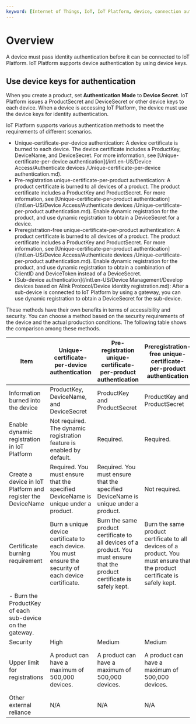 ```yaml
---
keyword: [Internet of Things, IoT, IoT Platform, device, connection authentication, unique-certificate-per-product, unique-certificate-per-device, security authentication, device activation]
---
```


# Overview

A device must pass identity authentication before it can be connected to IoT Platform. IoT Platform supports device authentication by using device keys.

## Use device keys for authentication

When you create a product, set **Authentication Mode** to **Device Secret**. IoT Platform issues a ProductSecret and DeviceSecret or other device keys to each device. When a device is accessing IoT Platform, the device must use the device keys for identity authentication.

IoT Platform supports various authentication methods to meet the requirements of different scenarios.

-   Unique-certificate-per-device authentication: A device certificate is burned to each device. The device certificate includes a ProductKey, DeviceName, and DeviceSecret. For more information, see [Unique-certificate-per-device authentication](/intl.en-US/Device Access/Authenticate devices /Unique-certificate-per-device authentication.md).
-   Pre-registration unique-certificate-per-product authentication: A product certificate is burned to all devices of a product. The product certificate includes a ProductKey and ProductSecret. For more information, see [Unique-certificate-per-product authentication](/intl.en-US/Device Access/Authenticate devices /Unique-certificate-per-product authentication.md). Enable dynamic registration for the product, and use dynamic registration to obtain a DeviceSecret for a device.
-   Preregistration-free unique-certificate-per-product authentication: A product certificate is burned to all devices of a product. The product certificate includes a ProductKey and ProductSecret. For more information, see [Unique-certificate-per-product authentication](/intl.en-US/Device Access/Authenticate devices /Unique-certificate-per-product authentication.md). Enable dynamic registration for the product, and use dynamic registration to obtain a combination of ClientID and DeviceToken instead of a DeviceSecret.
-   [Sub-device authentication](/intl.en-US/Device Management/Develop devices based on Alink Protocol/Device identity registration.md): After a sub-device is connected to IoT Platform by using a gateway, you can use dynamic registration to obtain a DeviceSecret for the sub-device.

These methods have their own benefits in terms of accessibility and security. You can choose a method based on the security requirements of the device and the actual production conditions. The following table shows the comparison among these methods.

|Item|Unique-certificate-per-device authentication|Pre-registration unique-certificate-per-product authentication|Preregistration-free unique-certificate-per-product authentication|Sub-device authentication|
|----|--------------------------------------------|--------------------------------------------------------------|------------------------------------------------------------------|-------------------------|
|Information burned into the device|ProductKey, DeviceName, and DeviceSecret|ProductKey and ProductSecret|ProductKey and ProductSecret|ProductKey|
|Enable dynamic registration in IoT Platform|Not required. The dynamic registration feature is enabled by default.|Required.|Required.|Required.|
|Create a device in IoT Platform and register the DeviceName|Required. You must ensure that the specified DeviceName is unique under a product.|Required. You must ensure that the specified DeviceName is unique under a product.|Not required.|Required. You must ensure that the specified DeviceName is unique under a product.|
|Certificate burning requirement|Burn a unique device certificate to each device. You must ensure the security of each device certificate.|Burn the same product certificate to all devices of a product. You must ensure that the product certificate is safely kept.|Burn the same product certificate to all devices of a product. You must ensure that the product certificate is safely kept.|-   A gateway can obtain the ProductKeys of all sub-devices on premises.
-   Burn the ProductKey of each sub-device on the gateway. |
|Security|High|Medium|Medium|Medium|
|Upper limit for registrations|A product can have a maximum of 500,000 devices.|A product can have a maximum of 500,000 devices.|A product can have a maximum of 500,000 devices.|A maximum of 1,500 sub-devices can be registered under a gateway.|
|Other external reliance|N/A|N/A|N/A|Security of the gateway.|

